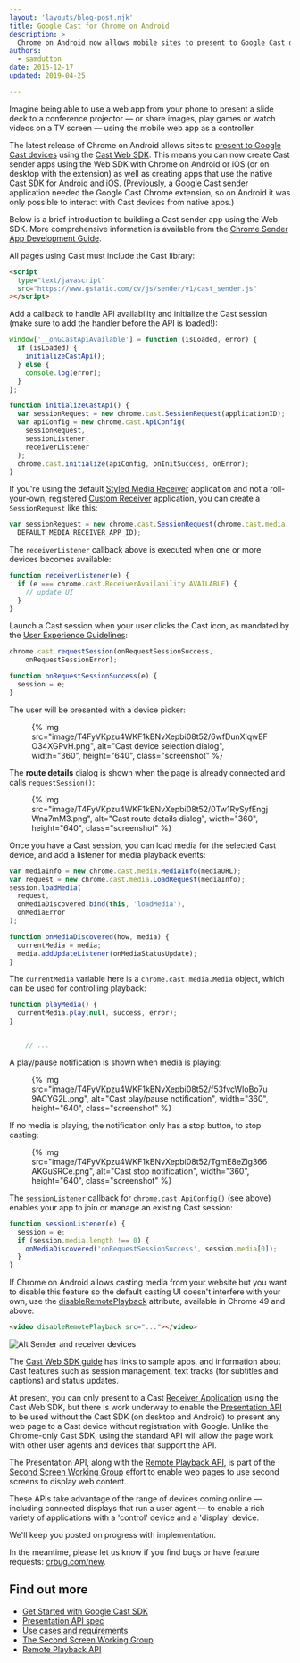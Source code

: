 ```yaml
---
layout: 'layouts/blog-post.njk'
title: Google Cast for Chrome on Android
description: >
  Chrome on Android now allows mobile sites to present to Google Cast devices using the Presentation API and the Cast Web SDK.
authors:
  - samdutton
date: 2015-12-17
updated: 2019-04-25

---
```


Imagine being able to use a web app from your phone to present a slide deck to a conference projector — or share images, play games or watch videos on a TV screen — using the mobile web app as a controller.

The latest release of Chrome on Android allows sites to [present to Google Cast devices](https://storage.googleapis.com/castapi/CastHelloVideo/index.html) using the [Cast Web SDK](https://developers.google.com/cast/docs/chrome_sender_setup). This means you can now create Cast sender apps using the Web SDK with Chrome on Android or iOS (or on desktop with the extension) as well as creating apps that use the native Cast SDK for Android and iOS. (Previously, a Google Cast sender application needed the Google Cast Chrome extension, so on Android it was only possible to interact with Cast devices from native apps.)

Below is a brief introduction to building a Cast sender app using the Web SDK. More comprehensive information is available from the [Chrome Sender App Development Guide](https://developers.google.com/cast/docs/chrome_sender_setup).

All pages using Cast must include the Cast library:

```html
<script
  type="text/javascript"
  src="https://www.gstatic.com/cv/js/sender/v1/cast_sender.js"
></script>
```

Add a callback to handle API availability and initialize the Cast session (make sure to add the handler before the API is loaded!):

```js
window['__onGCastApiAvailable'] = function (isLoaded, error) {
  if (isLoaded) {
    initializeCastApi();
  } else {
    console.log(error);
  }
};

function initializeCastApi() {
  var sessionRequest = new chrome.cast.SessionRequest(applicationID);
  var apiConfig = new chrome.cast.ApiConfig(
    sessionRequest,
    sessionListener,
    receiverListener
  );
  chrome.cast.initialize(apiConfig, onInitSuccess, onError);
}
```

If you're using the default [Styled Media Receiver](https://developers.google.com/cast/docs/receiver_apps#Styled) application and not a roll-your-own, registered [Custom Receiver](https://developers.google.com/cast/docs/custom_receiver) application, you can create a `SessionRequest` like this:

```js
var sessionRequest = new chrome.cast.SessionRequest(chrome.cast.media.
  DEFAULT_MEDIA_RECEIVER_APP_ID);
```

The `receiverListener` callback above is executed when one or more devices becomes available:

```js
function receiverListener(e) {
  if (e === chrome.cast.ReceiverAvailability.AVAILABLE) {
    // update UI
  }
}
```

Launch a Cast session when your user clicks the Cast icon, as mandated by the [User Experience Guidelines](https://developers.google.com/cast/docs/ux_guidelines#sender-cast-icon-available):

```js
chrome.cast.requestSession(onRequestSessionSuccess,
    onRequestSessionError);

function onRequestSessionSuccess(e) {
  session = e;
}
```

The user will be presented with a device picker:

<figure>{% Img src="image/T4FyVKpzu4WKF1kBNvXepbi08t52/6wfDunXlqwEFO34XGPvH.png", alt="Cast device selection dialog", width="360", height="640", class="screenshot" %}</figure>

The **route details** dialog is shown when the page is already connected and calls `requestSession()`:

<figure>{% Img src="image/T4FyVKpzu4WKF1kBNvXepbi08t52/0Tw1RySyfEngjWna7mM3.png", alt="Cast route details dialog", width="360", height="640", class="screenshot" %}</figure>

Once you have a Cast session, you can load media for the selected Cast device, and add a listener for media playback events:

```js
var mediaInfo = new chrome.cast.media.MediaInfo(mediaURL);
var request = new chrome.cast.media.LoadRequest(mediaInfo);
session.loadMedia(
  request,
  onMediaDiscovered.bind(this, 'loadMedia'),
  onMediaError
);

function onMediaDiscovered(how, media) {
  currentMedia = media;
  media.addUpdateListener(onMediaStatusUpdate);
}
```

The `currentMedia` variable here is a `chrome.cast.media.Media` object, which can be used for controlling playback:

```js
function playMedia() {
  currentMedia.play(null, success, error);
}


    // ...
```


A play/pause notification is shown when media is playing:

<figure>{% Img src="image/T4FyVKpzu4WKF1kBNvXepbi08t52/f53fvcWloBo7u9ACYG2L.png", alt="Cast play/pause notification", width="360", height="640", class="screenshot" %}</figure>

If no media is playing, the notification only has a stop button, to stop casting:

<figure>{% Img src="image/T4FyVKpzu4WKF1kBNvXepbi08t52/TgmE8eZig366AKGuSRCe.png", alt="Cast stop notification", width="360", height="640", class="screenshot" %}</figure>


The `sessionListener` callback for `chrome.cast.ApiConfig()` (see above) enables your app to join or manage an existing Cast session:

```js
function sessionListener(e) {
  session = e;
  if (session.media.length !== 0) {
    onMediaDiscovered('onRequestSessionSuccess', session.media[0]);
  }
}
```

If Chrome on Android allows casting media from your website but you want to disable this feature so the default casting UI doesn't interfere with your own, use the [disableRemotePlayback](https://w3c.github.io/remote-playback/#idl-def-htmlmediaelement-disableremoteplayback) attribute, available in Chrome 49 and above:

```html
<video disableRemotePlayback src="..."></video>
```

![Alt Sender and receiver devices](https://developers.google.com/web/updates/images/2015/11/presentation-api/screens.jpg)

The [Cast Web SDK guide](https://developers.google.com/cast/docs/chrome_sender_setup) has links to sample apps, and information about Cast features such as session management, text tracks (for subtitles and captions) and status updates.

At present, you can only present to a Cast [Receiver Application](https://developers.google.com/cast/docs/receiver_apps) using the Cast Web SDK, but there is work underway to enable the [Presentation API](https://w3c.github.io/presentation-api/) to be used without the Cast SDK (on desktop and Android) to present any web page to a Cast device without registration with Google. Unlike the Chrome-only Cast SDK, using the standard API will allow the page work with other user agents and devices that support the API.

The Presentation API, along with the [Remote Playback API](https://w3c.github.io/remote-playback/), is part of the [Second Screen Working Group](http://www.w3.org/2014/secondscreen) effort to enable web pages to use second screens to display web content.

These APIs take advantage of the range of devices coming online — including connected displays that run a user agent — to enable a rich variety of applications with a 'control' device and a 'display' device.

We'll keep you posted on progress with implementation.

In the meantime, please let us know if you find bugs or have feature requests: [crbug.com/new](https://crbug.com/new).

## Find out more

- [Get Started with Google Cast SDK](https://developers.google.com/cast/)
- [Presentation API spec](http://www.w3.org/TR/presentation-api)
- [Use cases and requirements](https://github.com/w3c/presentation-api/blob/gh-pages/uc-req.md)
- [The Second Screen Working Group](http://www.w3.org/2014/secondscreen/)
- [Remote Playback API](https://w3c.github.io/remote-playback)
